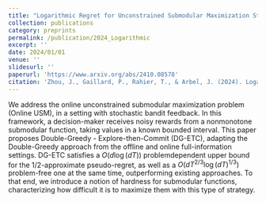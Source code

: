 ```yaml
---
title: "Logarithmic Regret for Unconstrained Submodular Maximization Stochastic Bandit"
collection: publications
category: preprints
permalink: /publication/2024_Logarithmic
excerpt: ''
date: 2024/01/01
venue: ''
slidesurl: ''
paperurl: 'https://www.arxiv.org/abs/2410.08578'
citation: 'Zhou, J., Gaillard, P., Rahier, T., & Arbel, J. (2024). Logarithmic Regret for Unconstrained Submodular Maximization Stochastic Bandit. arXiv preprint arXiv:2410.08578.'
---
```


We address the online unconstrained submodular maximization problem (Online USM), in a setting with stochastic bandit feedback. In this framework, a decision-maker receives noisy rewards from a nonmonotone submodular function, taking values in a known bounded interval. This paper proposes Double-Greedy - Explore-then-Commit (DG-ETC), adapting the Double-Greedy approach from the offline and online full-information settings. DG-ETC satisfies a $O(d \log(dT))$ problemdependent upper bound for the $1/2$-approximate pseudo-regret, as well as a $O(dT^{2/3}\log(dT)^{1/3})$ problem-free one at the same time, outperforming existing approaches. To that end, we introduce a notion of hardness for submodular functions, characterizing how difficult it is to maximize them with this type of strategy.